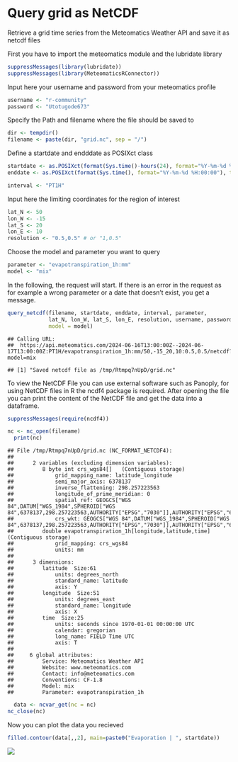 Query grid as NetCDF
================

Retrieve a grid time series from the Meteomatics Weather API and save it
as netcdf files

First you have to import the meteomatics module and the lubridate
library

``` r
suppressMessages(library(lubridate))
suppressMessages(library(MeteomaticsRConnector))
```

Input here your username and password from your meteomatics profile

``` r
username <- "r-community"
password <- "Utotugode673"
```

Specify the Path and filename where the file should be saved to

``` r
dir <- tempdir()
filename <- paste(dir, "grid.nc", sep = "/")
```

Define a startdate and endddate as POSIXct class

``` r
startdate <- as.POSIXct(format(Sys.time()-hours(24), format="%Y-%m-%d %H:00:00"), tz="UTC")
enddate <- as.POSIXct(format(Sys.time(), format="%Y-%m-%d %H:00:00"), tz="UTC")

interval <- "PT1H"
```

Input here the limiting coordinates for the region of interest

``` r
lat_N <- 50
lon_W <- -15
lat_S <- 20
lon_E <- 10
resolution <- "0.5,0.5" # or "1,0.5"
```

Choose the model and parameter you want to query

``` r
parameter <- "evapotranspiration_1h:mm"
model <- "mix"
```

In the following, the request will start. If there is an error in the
request as for example a wrong parameter or a date that doesn’t exist,
you get a message.

``` r
query_netcdf(filename, startdate, enddate, interval, parameter,
             lat_N, lon_W, lat_S, lon_E, resolution, username, password,
             model = model)
```

    ## Calling URL:
    ##  https://api.meteomatics.com/2024-06-16T13:00:00Z--2024-06-17T13:00:00Z:PT1H/evapotranspiration_1h:mm/50,-15_20,10:0.5,0.5/netcdf?model=mix

    ## [1] "Saved netcdf file as /tmp/Rtmpq7nUpD/grid.nc"

To view the NetCDF File you can use external software such as Panoply,
for using NetCDF files in R the ncdf4 package is required. After opening
the file you can print the content of the NetCDF file and get the data
into a dataframe.

``` r
suppressMessages(require(ncdf4))

nc <- nc_open(filename)
  print(nc)
```

    ## File /tmp/Rtmpq7nUpD/grid.nc (NC_FORMAT_NETCDF4):
    ## 
    ##      2 variables (excluding dimension variables):
    ##         8 byte int crs_wgs84[]   (Contiguous storage)  
    ##             grid_mapping_name: latitude_longitude
    ##             semi_major_axis: 6378137
    ##             inverse_flattening: 298.257223563
    ##             longitude_of_prime_meridian: 0
    ##             spatial_ref: GEOGCS["WGS 84",DATUM["WGS_1984",SPHEROID["WGS 84",6378137,298.257223563,AUTHORITY["EPSG","7030"]],AUTHORITY["EPSG","6326"]],PRIMEM["Greenwich",0,AUTHORITY["EPSG","8901"]],UNIT["degree",0.0174532925199433,AUTHORITY["EPSG","9122"]],AUTHORITY["EPSG","4326"]]
    ##             crs_wkt: GEOGCS["WGS 84",DATUM["WGS_1984",SPHEROID["WGS 84",6378137,298.257223563,AUTHORITY["EPSG","7030"]],AUTHORITY["EPSG","6326"]],PRIMEM["Greenwich",0,AUTHORITY["EPSG","8901"]],UNIT["degree",0.0174532925199433,AUTHORITY["EPSG","9122"]],AUTHORITY["EPSG","4326"]]
    ##         double evapotranspiration_1h[longitude,latitude,time]   (Contiguous storage)  
    ##             grid_mapping: crs_wgs84
    ##             units: mm
    ## 
    ##      3 dimensions:
    ##         latitude  Size:61 
    ##             units: degrees_north
    ##             standard_name: latitude
    ##             axis: Y
    ##         longitude  Size:51 
    ##             units: degrees_east
    ##             standard_name: longitude
    ##             axis: X
    ##         time  Size:25 
    ##             units: seconds since 1970-01-01 00:00:00 UTC
    ##             calendar: gregorian
    ##             long_name: FIELD Time UTC
    ##             axis: T
    ## 
    ##     6 global attributes:
    ##         Service: Meteomatics Weather API
    ##         Website: www.meteomatics.com
    ##         Contact: info@meteomatics.com
    ##         Conventions: CF-1.8
    ##         Model: mix
    ##         Parameter: evapotranspiration_1h

``` r
  data <- ncvar_get(nc = nc)
nc_close(nc)
```

Now you can plot the data you recieved

``` r
filled.contour(data[,,2], main=paste0("Evaporation | ", startdate))
```

![](08_Query_NetCDF_files/figure-gfm/unnamed-chunk-9-1.png)<!-- -->
